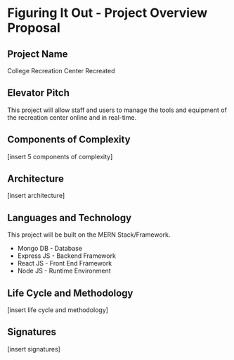 # Figuring It Out - Project Overview Proposal

## Project Name
College Recreation Center Recreated

## Elevator Pitch
This project will allow staff and users to manage the tools and equipment of the recreation center online and in real-time.

## Components of Complexity
[insert 5 components of complexity]

## Architecture
[insert architecture]

## Languages and Technology
This project will be built on the MERN Stack/Framework.
- Mongo DB - Database
- Express JS - Backend Framework
- React JS - Front End Framework
- Node JS - Runtime Environment

## Life Cycle and Methodology
[insert life cycle and methodology]

## Signatures
[insert signatures]